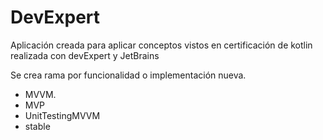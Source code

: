 # DevExpert
Aplicación creada para aplicar conceptos vistos en certificación de kotlin realizada con devExpert y JetBrains

Se crea rama por funcionalidad o implementación nueva.

- MVVM.
- MVP
- UnitTestingMVVM
- stable
  
